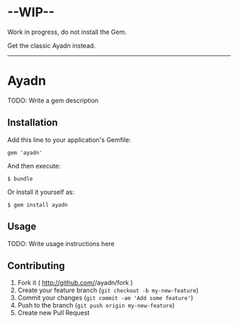 
# --WIP--

Work in progress, do not install the Gem.

Get the classic Ayadn instead.

---

# Ayadn

TODO: Write a gem description

## Installation

Add this line to your application's Gemfile:

    gem 'ayadn'

And then execute:

    $ bundle

Or install it yourself as:

    $ gem install ayadn

## Usage

TODO: Write usage instructions here

## Contributing

1. Fork it ( http://github.com/<my-github-username>/ayadn/fork )
2. Create your feature branch (`git checkout -b my-new-feature`)
3. Commit your changes (`git commit -am 'Add some feature'`)
4. Push to the branch (`git push origin my-new-feature`)
5. Create new Pull Request
